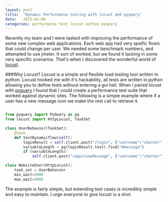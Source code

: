 ```yaml
---
layout: post
title:  "Dynamic Performance testing with locust and pyquery"
date:   2015-02-08
categories: performance test locust python pyquery
---
```


Recently my team and I were tasked with improving the performance of some new complex web applications.  Each web app
had very speific flows that could change per user.  We needed some benchmark numbers, and attempted to use jmeter.  It
sort of worked, but we found it lacking in some very specific scenarios.  That's when I discovered the wonderful world of
[locust].

###Why Locust?
Locust is a simple and flexible load testing tool written in python. Locust hooked me with it's hackability, all tests 
are written in python allowing you to define tests without entering a gui hell.  When I paired locust with [pyquery] I found that I
could create a performance test suite that worked against dynamic sites.  The following is a simple example where if a user
has a new message icon we make the rest call to retrieve it.

```python

from pyquery import PyQuery as pq
from locust import HttpLocust, TaskSet

class UserBehavior(TaskSet):
    @task
    def testDynamicflow(self):
        loginResult = self.client.post("/login", {"username":"chester", "password":"supersecure"})
        variableLength = pq(loginResult.text).find("#message")
        if (variableLength):
            self.client.post("/app/viewMessage", {"username":"chester"})

class WebsiteUser(HttpLocust):
    task_set = UserBehavior
    min_wait=5000
    max_wait=9000

```

The example is fairly simple, but extending test cases is incredibly simple and easy to maintain. I urge everyone to give
locust io a shot.


[locust]:http://locust.io  
[pyquery]:https://pythonhosted.org/pyquery/
[documentation]:http://locust.io/en/latest/quickstart.html